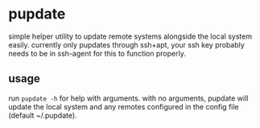 # pupdate

simple helper utility to update remote systems alongside the local system easily. currently only pupdates through ssh+apt, your ssh key probably needs to be in ssh-agent for this to function properly.

## usage

run `pupdate -h` for help with arguments. with no arguments, pupdate will update the local system and any remotes configured in the config file (default ~/.pupdate).
